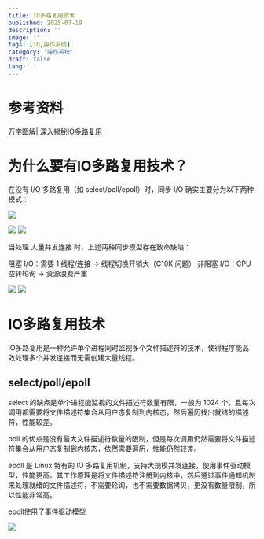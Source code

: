 ```yaml
---
title: IO多路复用技术
published: 2025-07-19
description: ''
image: ''
tags: [IO,操作系统]
category: '操作系统'
draft: false 
lang: ''
---
```


# 参考资料

[万字图解| 深入揭秘IO多路复用](https://cloud.tencent.com/developer/article/2383534)

# 为什么要有IO多路复用技术？

在没有 I/O 多路复用（如 select/poll/epoll）时，同步 I/O 确实主要分为以下两种模式：

![](https://blog.meowrain.cn/api/i/2025/07/19/squh53-1.webp)

![](https://blog.meowrain.cn/api/i/2025/07/19/sqxtqj-1.webp)
![](https://blog.meowrain.cn/api/i/2025/07/19/sqzp5w-1.webp)

当处理 大量并发连接 时，上述两种同步模型存在致命缺陷：

阻塞 I/O：需要 1 线程/连接 → 线程切换开销大（C10K 问题）
非阻塞 I/O：CPU 空转轮询 → 资源浪费严重

![](https://blog.meowrain.cn/api/i/2025/07/19/srg062-1.webp)
![](https://blog.meowrain.cn/api/i/2025/07/19/srhn4e-1.webp)

# IO多路复用技术

IO多路复用是一种允许单个进程同时监视多个文件描述符的技术，使得程序能高效处理多个并发连接而无需创建大量线程。

## **select/poll/epoll**

select 的缺点是单个进程能监视的文件描述符数量有限，一般为 1024 个，且每次调用都需要将文件描述符集合从用户态复制到内核态，然后遍历找出就绪的描述符，性能较差。

poll 的优点是没有最大文件描述符数量的限制，但是每次调用仍然需要将文件描述符集合从用户态复制到内核态，依然需要遍历，性能仍然较差。

epoll 是 Linux 特有的 IO 多路复用机制，支持大规模并发连接，使用事件驱动模型，性能更高。其工作原理是将文件描述符注册到内核中，然后通过事件通知机制来处理就绪的文件描述符，不需要轮询，也不需要数据拷贝，更没有数量限制，所以性能非常高。

epoll使用了事件驱动模型

![](https://blog.meowrain.cn/api/i/2025/07/19/u32dv8-1.webp)
